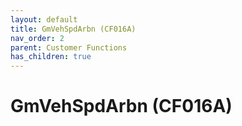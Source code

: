 ```yaml
---
layout: default
title: GmVehSpdArbn (CF016A)
nav_order: 2
parent: Customer Functions
has_children: true
---
```

# GmVehSpdArbn (CF016A)
